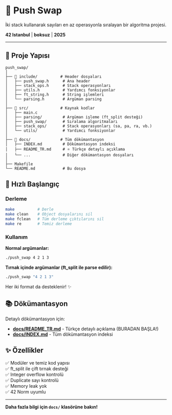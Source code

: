 # 🎯 Push Swap

İki stack kullanarak sayıları en az operasyonla sıralayan bir algoritma projesi.

**42 Istanbul** | **boksuz** | **2025**

---

## 📁 Proje Yapısı

```
push_swap/
│
├── 📁 include/          # Header dosyaları
│   ├── push_swap.h      # Ana header
│   ├── stack_ops.h      # Stack operasyonları
│   ├── utils.h          # Yardımcı fonksiyonlar
│   ├── ft_string.h      # String işlemleri
│   └── parsing.h        # Argüman parsing
│
├── 📁 src/              # Kaynak kodlar
│   ├── main.c
│   ├── parsing/         # Argüman işleme (ft_split desteği)
│   ├── push_swap/       # Sıralama algoritmaları
│   ├── stack_ops/       # Stack operasyonları (sa, pa, ra, vb.)
│   └── utils/           # Yardımcı fonksiyonlar
│
├── 📁 docs/             # Tüm dökümantasyon
│   ├── INDEX.md         # Dökümantasyon indeksi
│   ├── README_TR.md     # ⭐ Türkçe detaylı açıklama
│   └── ...              # Diğer dökümantasyon dosyaları
│
├── Makefile
└── README.md            # Bu dosya
```

## 🚀 Hızlı Başlangıç

### Derleme
```bash
make          # Derle
make clean    # Object dosyalarını sil
make fclean   # Tüm derleme çıktılarını sil
make re       # Temiz derleme
```

### Kullanım

**Normal argümanlar:**
```bash
./push_swap 4 2 1 3
```

**Tırnak içinde argümanlar (ft_split ile parse edilir):**
```bash
./push_swap "4 2 1 3"
```

Her iki format da desteklenir! ✨

## 📚 Dökümantasyon

Detaylı dökümantasyon için:
- **[docs/README_TR.md](docs/README_TR.md)** - Türkçe detaylı açıklama (BURADAN BAŞLA!)
- **[docs/INDEX.md](docs/INDEX.md)** - Tüm dökümantasyon indeksi

## ✨ Özellikler

✅ Modüler ve temiz kod yapısı  
✅ ft_split ile çift tırnak desteği  
✅ Integer overflow kontrolü  
✅ Duplicate sayı kontrolü  
✅ Memory leak yok  
✅ 42 Norm uyumlu  

---

**Daha fazla bilgi için `docs/` klasörüne bakın!**
